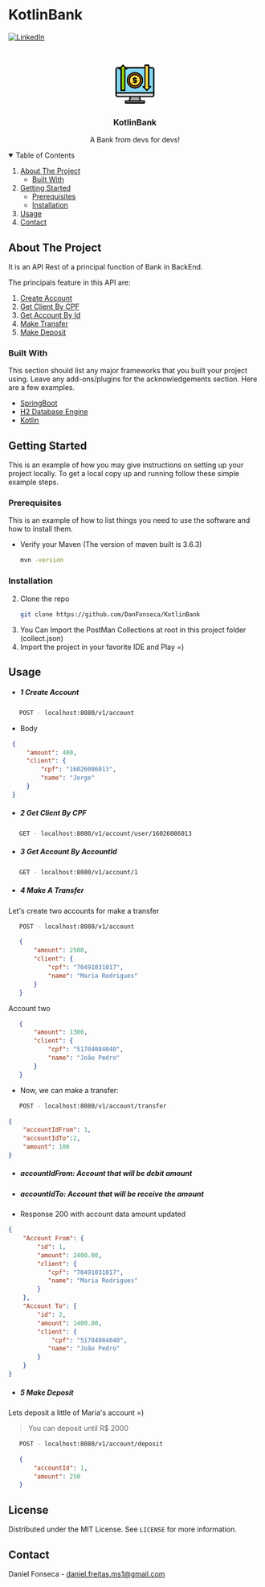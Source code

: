 # KotlinBank



[![LinkedIn][linkedin-shield]][linkedin-url]

<!-- PROJECT LOGO -->
<br />
<p align="center">
  <a href="https://github.com/othneildrew/Best-README-Template">
    <img src="images/logo.png" alt="Logo" width="80" height="80">
 </a>

  <h3 align="center">KotlinBank</h3>

<p align="center">
    A Bank from devs for devs!
</p>



<!-- TABLE OF CONTENTS -->
<details open="open">
  <summary>Table of Contents</summary>
  <ol>
    <li>
      <a href="#about-the-project">About The Project</a>
      <ul>
        <li><a href="#built-with">Built With</a></li>
      </ul>
    </li>
    <li>
      <a href="#getting-started">Getting Started</a>
      <ul>
        <li><a href="#prerequisites">Prerequisites</a></li>
        <li><a href="#installation">Installation</a></li>
      </ul>
    </li>
    <li><a href="#usage">Usage</a></li>
    <li><a href="#contact">Contact</a></li>
  </ol>
</details>



<!-- ABOUT THE PROJECT -->
## About The Project
It is an API Rest of a principal function of Bank in BackEnd.

The principals feature in this API are:

<ol>
<li><a href="#1-create-account">Create Account</a></li>
<li><a href="#2-get-client-by-cpf">Get Client By CPF</a></li> 
<li><a href="#3-get-account-by-accountid">Get Account By Id</a></li>
<li><a href="##4-make-transfer">Make Transfer</a></li>
<li><a href="##5-make-depois">Make Deposit</a></li>
</ol>



### Built With

This section should list any major frameworks that you built your project using. Leave any add-ons/plugins for the acknowledgements section. Here are a few examples.
* [SpringBoot](https://spring.io/projects/spring-boot)
* [H2 Database Engine](https://www.h2database.com/html/main.html)
* [Kotlin](https://kotlinlang.org/docs/reference/)



<!-- GETTING STARTED -->
## Getting Started

This is an example of how you may give instructions on setting up your project locally.
To get a local copy up and running follow these simple example steps.

### Prerequisites

This is an example of how to list things you need to use the software and how to install them.
* Verify your Maven (The version of maven built is 3.6.3)
  ```sh
  mvn -version
  ```

### Installation


2. Clone the repo
   ```sh
   git clone https://github.com/DanFonseca/KotlinBank
   ```
4. You Can Import the PostMan Collections at root in this project folder (collect.json)
3. Import the project in your favorite IDE and Play =)

<!-- USAGE EXAMPLES -->
## Usage

* ##### 1 Create Account

```sh
   POST - localhost:8080/v1/account
   ```
* Body

 ```json
  {
      "amount": 400,
      "client": {
          "cpf": "16026086013",
          "name": "Jorge"
      }
  }
```
  
  * ##### 2 Get Client By CPF
```sh
   GET - localhost:8080/v1/account/user/16026086013
   ```


* ##### 3 Get Account By AccountId
```sh
   GET - localhost:8080/v1/account/1
   ```

* ##### 4 Make A Transfer

Let's create two accounts for make a transfer

```sh
   POST - localhost:8080/v1/account
   ```
```json
   {
       "amount": 2500,
       "client": {
           "cpf": "70491031017",
           "name": "Maria Rodrigues"
       }
   }
   ```
Account two
```json
   {
       "amount": 1300,
       "client": {
           "cpf": "51704084040",
           "name": "João Pedro"
       }
   }
   ```

- Now, we can make a transfer:

```sh
   POST - localhost:8080/v1/account/transfer
   ```
```json
{
    "accountIdFrom": 1,
    "accountIdTo":2,
    "amount": 100
}
   ```
- ##### accountIdFrom: Account that will be debit amount
- ##### accountIdTo: Account that will be receive the amount

- Response 200 with account data amount updated

```json
{
    "Account From": {
        "id": 1,
        "amount": 2400.00,
        "client": {
           "cpf": "70491031017",
           "name": "Maria Rodrigues"
        }
    },
    "Account To": {
        "id": 2,
        "amount": 1400.00,
        "client": {
            "cpf": "51704084040",
           "name": "João Pedro"
        }
    }
}
   ```

* ##### 5 Make Deposit
Lets deposit a little of Maria's account  =)
 > You can deposit until R$ 2000
```sh
   POST - localhost:8080/v1/account/deposit
   ```
```json
   {
       "accountId": 1,
       "amount": 250
   }
   ```

<!-- LICENSE -->
## License

Distributed under the MIT License. See `LICENSE` for more information.



<!-- CONTACT -->
## Contact

Daniel Fonseca  - daniel.freitas.ms1@gmail.com


<!-- MARKDOWN LINKS & IMAGES -->
<!-- https://www.markdownguide.org/basic-syntax/#reference-style-links -->
[stars-shield]: https://img.shields.io/github/stars/othneildrew/Best-README-Template.svg?style=for-the-badge
[stars-url]: https://github.com/othneildrew/Best-README-Template/stargazers
[linkedin-shield]: https://img.shields.io/badge/-LinkedIn-black.svg?style=for-the-badge&logo=linkedin&colorB=555
[linkedin-url]:https://www.linkedin.com/in/%F0%9F%91%A8%F0%9F%8F%BD%E2%80%8D%F0%9F%92%BB-daniel-freitas-28666a134/